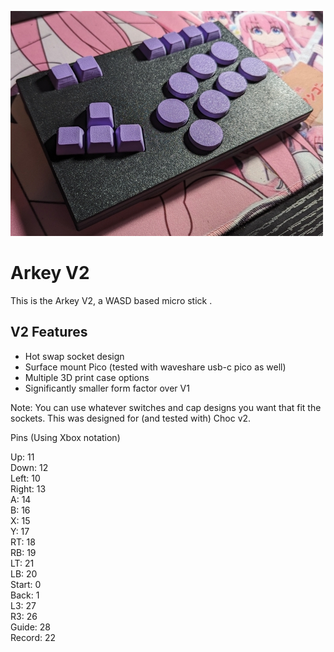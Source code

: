 ![Arkey Nano](/Resources/Images/ArkeyV2.jpg)
# Arkey V2  
This is the Arkey V2, a WASD based micro stick .  

## V2 Features  
- Hot swap socket design  
- Surface mount Pico (tested with waveshare usb-c pico as well)  
- Multiple 3D print case options  
- Significantly smaller form factor over V1    

Note: You can use whatever switches and cap designs you want that fit the sockets. This was designed for (and tested with) Choc v2.  
  
Pins (Using Xbox notation)  

Up:	11  
Down:	12  
Left:	10  
Right:	13  
A:	14  
B:	16  
X:	15  
Y:	17  
RT:	18  
RB:	19  
LT:	21  
LB:	20  
Start:	0  
Back:	1  
L3:	27   
R3: 	26  
Guide:	28  
Record: 22  
